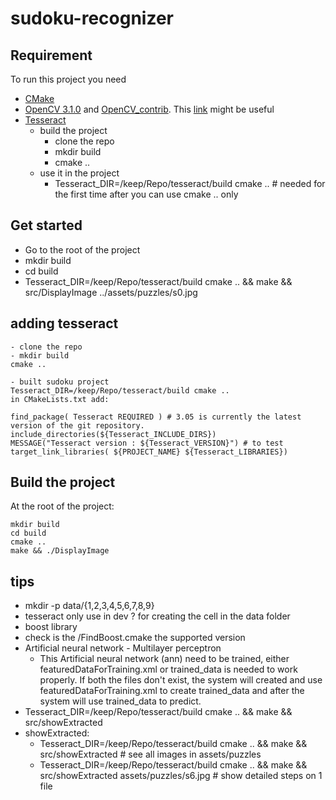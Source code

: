 # sudoku-recognizer

## Requirement

To run this project you need
* [CMake](https://cmake.org/)
* [OpenCV 3.1.0](http://opencv.org/downloads.html) and [OpenCV_contrib](https://github.com/opencv/opencv_contrib). This [link](http://docs.opencv.org/3.1.0/df/d65/tutorial_table_of_content_introduction.html) might be useful
* [Tesseract](https://github.com/tesseract-ocr)
  * build the project
    * clone the repo
    * mkdir build
    * cmake ..
  * use it in the project
    * Tesseract_DIR=/keep/Repo/tesseract/build cmake .. # needed for the first time after you can use cmake .. only

## Get started

* Go to the root of the project
* mkdir build
* cd build
* Tesseract_DIR=/keep/Repo/tesseract/build cmake .. && make && src/DisplayImage ../assets/puzzles/s0.jpg

## adding tesseract
```
- clone the repo
- mkdir build
cmake ..

- built sudoku project
Tesseract_DIR=/keep/Repo/tesseract/build cmake ..
in CMakeLists.txt add:

find_package( Tesseract REQUIRED ) # 3.05 is currently the latest version of the git repository.
include_directories(${Tesseract_INCLUDE_DIRS})
MESSAGE("Tesseract version : ${Tesseract_VERSION}") # to test
target_link_libraries( ${PROJECT_NAME} ${Tesseract_LIBRARIES})
```

## Build the project

At the root of the project:
```
mkdir build
cd build
cmake ..
make && ./DisplayImage
```

## tips
* mkdir -p data/{1,2,3,4,5,6,7,8,9}
* tesseract only use in dev ? for creating the cell in the data folder
* boost library
 * check is the /FindBoost.cmake the supported version
* Artificial neural network - Multilayer perceptron
  * This Artificial neural network (ann) need to be trained, either featuredDataForTraining.xml or trained_data is needed to work properly. If both the files don't exist, the system will created and use featuredDataForTraining.xml to create trained_data and after the system will use trained_data to predict.
* Tesseract_DIR=/keep/Repo/tesseract/build cmake .. && make && src/showExtracted
* showExtracted:
  * Tesseract_DIR=/keep/Repo/tesseract/build cmake .. && make && src/showExtracted # see all images in assets/puzzles
  * Tesseract_DIR=/keep/Repo/tesseract/build cmake .. && make && src/showExtracted assets/puzzles/s6.jpg # show detailed steps on 1 file
